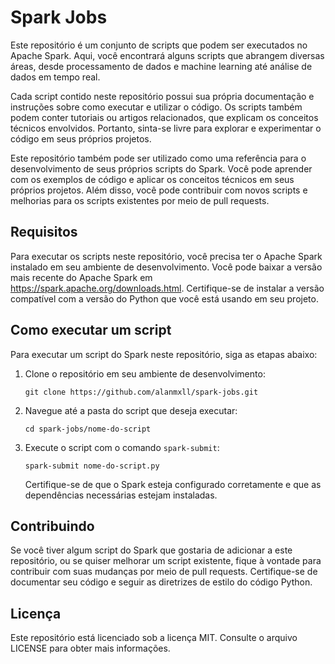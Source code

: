 # Spark Jobs

Este repositório é um conjunto de scripts que podem ser executados no Apache Spark. Aqui, você encontrará alguns scripts que abrangem diversas áreas, desde processamento de dados e machine learning até análise de dados em tempo real.

Cada script contido neste repositório possui sua própria documentação e instruções sobre como executar e utilizar o código. Os scripts também podem conter tutoriais ou artigos relacionados, que explicam os conceitos técnicos envolvidos. Portanto, sinta-se livre para explorar e experimentar o código em seus próprios projetos.

Este repositório também pode ser utilizado como uma referência para o desenvolvimento de seus próprios scripts do Spark. Você pode aprender com os exemplos de código e aplicar os conceitos técnicos em seus próprios projetos. Além disso, você pode contribuir com novos scripts e melhorias para os scripts existentes por meio de pull requests.

## Requisitos

Para executar os scripts neste repositório, você precisa ter o Apache Spark instalado em seu ambiente de desenvolvimento. Você pode baixar a versão mais recente do Apache Spark em https://spark.apache.org/downloads.html. Certifique-se de instalar a versão compatível com a versão do Python que você está usando em seu projeto.

## Como executar um script

Para executar um script do Spark neste repositório, siga as etapas abaixo:

1. Clone o repositório em seu ambiente de desenvolvimento:
   ```
   git clone https://github.com/alanmxll/spark-jobs.git
   ```
2. Navegue até a pasta do script que deseja executar:
   ```
   cd spark-jobs/nome-do-script
   ```
3. Execute o script com o comando `spark-submit`:
   ```
   spark-submit nome-do-script.py
   ```
   Certifique-se de que o Spark esteja configurado corretamente e que as dependências necessárias estejam instaladas.

## Contribuindo

Se você tiver algum script do Spark que gostaria de adicionar a este repositório, ou se quiser melhorar um script existente, fique à vontade para contribuir com suas mudanças por meio de pull requests. Certifique-se de documentar seu código e seguir as diretrizes de estilo do código Python.

## Licença

Este repositório está licenciado sob a licença MIT. Consulte o arquivo LICENSE para obter mais informações.
